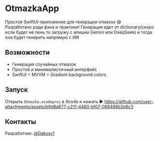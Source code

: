 # OtmazkaApp

Простое SwiftUI-приложение для генерации отмазок 😅  
Разработано ради фана и практики!
Генерация идет от dictionary(скоро если будет не лень то загружу с апишки Gemini или DeepSeek) и тогда она будет генерить напрямую с ИИ


## Возможности

- Генерация случайных отмазок
- Простой и минималистичный интерфейс
- SwiftUI + MVVM
= Gradient background colors


## Запуск

Открыть `Otmazka.xcodeproj` в Xcode и нажать ▶️
https://github.com/user-attachments/assets/b9d8a677-c211-4480-bf07-066486b2e6c3

## Контакты

Разработчик: [@Dakosy1](https://github.com/Dakosy1)
